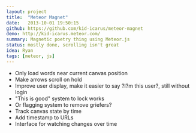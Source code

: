 ```yaml
---
layout: project
title:  "Meteor Magnet"
date:   2013-10-01 19:50:15
github: https://github.com/kid-icarus/meteor-magnet
demo: http://kid-icarus.meteor.com/
summary: Magnetic poetry thing using Meteor.js
status: mostly done, scrolling isn't great
idea: Ryan
tags: [meteor, js]
---
```


* Only load words near current canvas position
* Make arrows scroll on hold
* Improve user display, make it easier to say ?I?m this user?, still without login
* "This is good" system to lock works
* Or flagging system to remove griefers?
* Track canvas state by time
* Add timestamp to URLs
* Interface for watching changes over time
